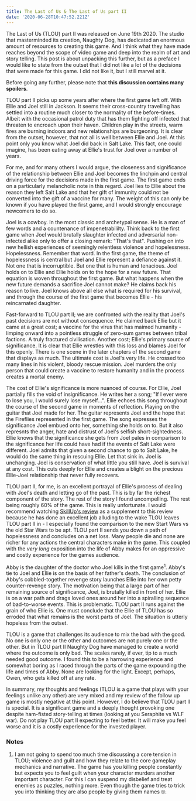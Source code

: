 ```yaml
---
title: The Last of Us & The Last of Us part II
date: '2020-06-28T10:47:52.221Z'
---
```


The Last of Us (TLOU) part II was released on June 19th 2020. The studio
that masterminded its creation, Naughty Dog, has dedicated an enormous amount
of resources to creating this game. And I think what they have made reaches
beyond the scope of video game and deep into the realm of art and story telling.
This post is about unpacking this further, but as a preface I would like to state
from the outset that I did not like a lot of the decisions that were made for this
game. I did not like it, but I still marvel at it.

Before going any further, please note that **this discussion contains many spoilers**.

TLOU part II picks up some years after where the first game left off. With
Ellie and Joel still in Jackson. It seems their cross-country
travelling has settled into a routine much closer to the normality of the
before-times. Albeit with the occasional patrol duty that has them fighting off
infected that threaten to encroach upon their haven. Children play in the
streets, warm fires are burning indoors and new relationships are burgeoning.
It is clear from the outset, however, that not all is well between Ellie and
Joel. At this point only you know what Joel did back in Salt
Lake. This fact, one could imagine, has been eating away at Ellie's trust for
Joel over a number of years.

For me, and for many others I would argue, the closeness and significance of
the relationship between Ellie and Joel becomes the linchpin and central
driving force for the decisions made in the first game. The first game ends
on a particularly melancholic note in this regard. Joel lies to Ellie about
the reason they left Salt Lake and that her gift of immunity could not be
converted into the gift of a vaccine for many. The weight of this can only
be known if you have played the first game, and I would strongly encourage
newcomers to do so.

Joel is a cowboy. In the most classic and archetypal sense. He is a man of few
words and a countenance of impenetrabililty. Think back to the first game when
Joel would brutally slaughter infected and adversarial non-infected alike only
to offer a closing remark: "That's that". Pushing on into new hellish experiences
of seemingly relentless violence and hopelessness. Hopelessness. Remember that word.
In the first game, the theme of hopelessness is central but Joel and Ellie represent
a defiance against it. Not one that is incorruptible. But one that is human and
tenacious. Joel holds on to Ellie and Ellie holds on to the hope for a new future.
That equation is woven throughout the first game. But what happens when the new
future demands a sacrifice Joel cannot make? He claims back his reason to live. Joel
knows above all else what is required for his survival, and through the course of the
first game that becomes Ellie - his reincarnated daughter.

Fast-forward to TLOU part II; we are confronted with the reality that
Joel's past decisions are not without consequence. He claimed back Ellie but it
came at a great cost; a vaccine for the virus that has maimed humanity -
limping onward into a pointless struggle of zero-sum games between tribal
factions.  A truly fractured civilisation. Another cost; Ellie's primary source
of significance. It is clear that Ellie wrestles with this loss and blames Joel
for this openly. There is one scene in the later chapters of the second game
that displays as much. The ultimate cost is Joel's very life. He crossed too
many lines in his violent, bloody rescue mission. Joel murders the only person
that could create a vaccine to restore humanity and in the process creates a
mortal enemy.

The cost of Ellie's significance is more nuanced of course. For Ellie, Joel
partially fills the void of insignificance.
He writes her a song; "If I ever were to lose you, I
would surely lose myself...". Ellie echoes this song throughout the course of the
second game in moments of reflection. Playing on the guitar that Joel made for her.
The guitar represents Joel and the hope that the Fireflies represented in the
first game. The song expresses the significance Joel embued onto her, something
she holds on to. But it also represnts the anger, hate and distrust of Joel's
selfish short-sightedness. Ellie knows that the significance she gets from Joel
pales in comparison to the significance her life could have had if the events
of Salt Lake were different. Joel admits that given a second chance to go to
Salt Lake, he would do the same thing in rescuing Ellie. Let that sink in. Joel is unchanging.
Joel is conservation of what little you still have. Joel is survival at any
cost. This cuts deeply for Ellie and creates a blight on the precious Ellie-Joel
relationship that never fully recovers.

TLOU part II, for me, is an excellent portrayal of Ellie's process of
dealing with Joel's death and letting go of the past. This is by far the richest component of the story. The
rest of the story I found uncompelling. The rest being roughly 60% of the game.
This is really unfortunate. I would recommend watching [SkillUp's
review](https://www.youtube.com/watch?v=GB20A8CitRU&) as a supplement to this
review because he has done an excellent job alluding to the wake TLOU leaves
TLOU part II in - I especially found the comparison to the new Start Wars vs the old
Star Wars to be apt. TLOU part II sends you down a path of hopelessness and concludes on
a net loss. Many people die and none are richer for any actions the central
characters make in the game. This coupled with the *very long* exposition into
the life of Abby makes for an oppressive and costly experience for the games audience.

Abby is the daughter of the doctor who Joel kills in the first
game<sup>1</sup>. Abby's tie to Joel and Ellie is on the basis of her father's
death. The conclusion of Abby's cobbled-together revenge story launches Ellie
into her own petty counter-revenge story. The motivation being that a large
part of her remaining source of significance, Joel, is brutally killed in
front of her. Ellie is on a war path and drags loved ones around her into a
spiralling sequence of bad-to-worse events. This is problematic. TLOU part II
runs against the grain of who Ellie is. One must conclude that the Ellie of TLOU
has so erroded that what remains is the worst parts of Joel. The situation is
utterly hopeless from the outset.

TLOU is a game that challenges its audience to mix the bad with the good. No
one is only one or the other and outcomes are not purely one or the other. But
in TLOU part II Naughty Dog have managed to create a world where the outcome is
only bad. The scales rarely, if ever, tip to a much needed good outcome. I
found this to be a harrowing experience and somewhat boring as I raced through
the parts of the game expounding the life and times of Abby. None are looking
for the light. Except, perhaps, Owen, who gets killed off at any rate.

In summary, my thoughts and feelings (TLOU is a game that plays with your feelings
unlike any other) are very mixed and my review of the follow up game is mostly
negative at this point. However, I do believe that TLOU part II is special. It is a
significant game and a deeply thought provoking one despite ham-fisted story-telling
at times (looking at you Seraphite vs WLF war). Do not play TLOU part II expecting
to feel better. It will make you feel worse and it is a costly experience for the invested
player.


### Notes

1. I am not going to spend too much time discussing a core tension in TLOU;
   violence and guilt and how they relate to the core gameplay mechanics and
   narrative. The game has you killing people constantly but expects you to
   feel guilt when your character murders another important character. For this
   I can suspend my disbelief and treat enemies as puzzles, nothing more. Even though
   the game tries to trick you into thinking they are also people by giving them names 🙄.
